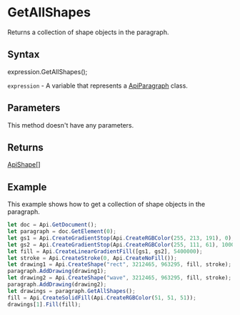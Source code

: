 # GetAllShapes

Returns a collection of shape objects in the paragraph.

## Syntax

expression.GetAllShapes();

`expression` - A variable that represents a [ApiParagraph](../ApiParagraph.md) class.

## Parameters

This method doesn't have any parameters.

## Returns

[ApiShape[]](../../ApiShape/ApiShape.md)

## Example

This example shows how to get a collection of shape objects in the paragraph.

```javascript
let doc = Api.GetDocument();
let paragraph = doc.GetElement(0);
let gs1 = Api.CreateGradientStop(Api.CreateRGBColor(255, 213, 191), 0);
let gs2 = Api.CreateGradientStop(Api.CreateRGBColor(255, 111, 61), 100000);
let fill = Api.CreateLinearGradientFill([gs1, gs2], 5400000);
let stroke = Api.CreateStroke(0, Api.CreateNoFill());
let drawing1 = Api.CreateShape("rect", 3212465, 963295, fill, stroke);
paragraph.AddDrawing(drawing1);
let drawing2 = Api.CreateShape("wave", 3212465, 963295, fill, stroke);
paragraph.AddDrawing(drawing2);
let drawings = paragraph.GetAllShapes();
fill = Api.CreateSolidFill(Api.CreateRGBColor(51, 51, 51));
drawings[1].Fill(fill);
```
